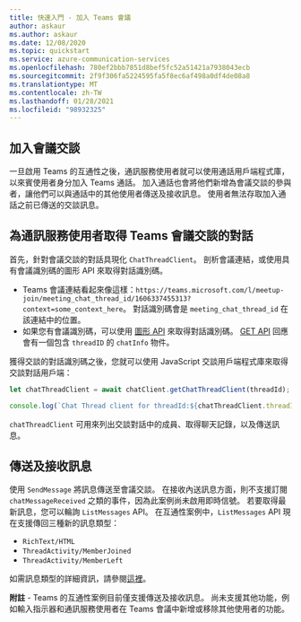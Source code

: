 ```yaml
---
title: 快速入門 - 加入 Teams 會議
author: askaur
ms.author: askaur
ms.date: 12/08/2020
ms.topic: quickstart
ms.service: azure-communication-services
ms.openlocfilehash: 780ef2bbb7851d8bef5fc52a51421a7938043ecb
ms.sourcegitcommit: 2f9f306fa5224595fa5f8ec6af498a0df4de08a8
ms.translationtype: MT
ms.contentlocale: zh-TW
ms.lasthandoff: 01/28/2021
ms.locfileid: "98932325"
---
```

## <a name="join-the-meeting-chat"></a>加入會議交談 

一旦啟用 Teams 的互通性之後，通訊服務使用者就可以使用通話用戶端程式庫，以來賓使用者身分加入 Teams 通話。 加入通話也會將他們新增為會議交談的參與者，讓他們可以與通話中的其他使用者傳送及接收訊息。 使用者無法存取加入通話之前已傳送的交談訊息。 

## <a name="get-a-teams-meeting-chat-thread-for-a-communication-services-user"></a>為通訊服務使用者取得 Teams 會議交談的對話

首先，針對會議交談的對話具現化 `ChatThreadClient`。 剖析會議連結，或使用具有會議識別碼的圖形 API 來取得對話識別碼。 

- Teams 會議連結看起來像這樣：`https://teams.microsoft.com/l/meetup-join/meeting_chat_thread_id/1606337455313?context=some_context_here`。 對話識別碼會是 `meeting_chat_thread_id` 在該連結中的位置。 
- 如果您有會議識別碼，可以使用 [圖形 API](/graph/api/onlinemeeting-createorget?tabs=http&view=graph-rest-beta) 來取得對話識別碼。 [GET API](/graph/api/onlinemeeting-get?tabs=http%22+%5c&view=graph-rest-beta) 回應會有一個包含 `threadID` 的 `chatInfo` 物件。 

獲得交談的對話識別碼之後，您就可以使用 JavaScript 交談用戶端程式庫來取得交談對話用戶端： 

```javascript
let chatThreadClient = await chatClient.getChatThreadClient(threadId); 

console.log(`Chat Thread client for threadId:${chatThreadClient.threadId}`); 
```
  
`chatThreadClient` 可用來列出交談對話中的成員、取得聊天記錄，以及傳送訊息。  

## <a name="send-and-receive-messages"></a>傳送及接收訊息  

使用 `SendMessage` 將訊息傳送至會議交談。 在接收內送訊息方面，則不支援訂閱 `chatMessageReceived` 之類的事件，因為此案例尚未啟用即時信號。 若要取得最新訊息，您可以輪詢 `ListMessages` API。 在互通性案例中，`ListMessages` API 現在支援傳回三種新的訊息類型：
- `RichText/HTML`
- `ThreadActivity/MemberJoined`
- `ThreadActivity/MemberLeft` </br>

如需訊息類型的詳細資訊，請參閱[這裡](../../../concepts/chat/concepts.md)。 

**附註** - Teams 的互通性案例目前僅支援傳送及接收訊息。 尚未支援其他功能，例如輸入指示器和通訊服務使用者在 Teams 會議中新增或移除其他使用者的功能。  

